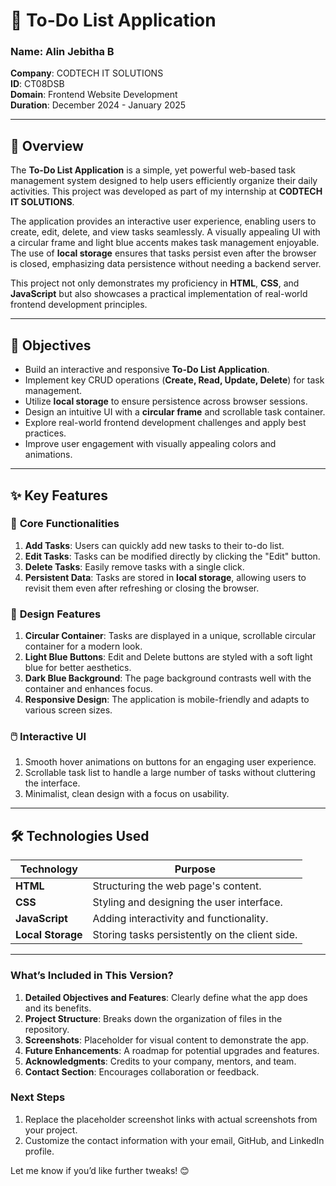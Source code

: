 # 🌟 To-Do List Application  

### **Name**: Alin Jebitha B  
**Company**: CODTECH IT SOLUTIONS  
**ID**: CT08DSB  
**Domain**: Frontend Website Development  
**Duration**: December 2024 - January 2025  

---

## 📖 Overview  

The **To-Do List Application** is a simple, yet powerful web-based task management system designed to help users efficiently organize their daily activities. This project was developed as part of my internship at **CODTECH IT SOLUTIONS**.  

The application provides an interactive user experience, enabling users to create, edit, delete, and view tasks seamlessly. A visually appealing UI with a circular frame and light blue accents makes task management enjoyable. The use of **local storage** ensures that tasks persist even after the browser is closed, emphasizing data persistence without needing a backend server.

This project not only demonstrates my proficiency in **HTML**, **CSS**, and **JavaScript** but also showcases a practical implementation of real-world frontend development principles.

---

## 🎯 Objectives  

- Build an interactive and responsive **To-Do List Application**.  
- Implement key CRUD operations (**Create, Read, Update, Delete**) for task management.  
- Utilize **local storage** to ensure persistence across browser sessions.  
- Design an intuitive UI with a **circular frame** and scrollable task container.  
- Explore real-world frontend development challenges and apply best practices.  
- Improve user engagement with visually appealing colors and animations.  

---

## ✨ Key Features  

### 🚀 **Core Functionalities**  
1. **Add Tasks**: Users can quickly add new tasks to their to-do list.  
2. **Edit Tasks**: Tasks can be modified directly by clicking the "Edit" button.  
3. **Delete Tasks**: Easily remove tasks with a single click.  
4. **Persistent Data**: Tasks are stored in **local storage**, allowing users to revisit them even after refreshing or closing the browser.  

### 🎨 **Design Features**  
1. **Circular Container**: Tasks are displayed in a unique, scrollable circular container for a modern look.  
2. **Light Blue Buttons**: Edit and Delete buttons are styled with a soft light blue for better aesthetics.  
3. **Dark Blue Background**: The page background contrasts well with the container and enhances focus.  
4. **Responsive Design**: The application is mobile-friendly and adapts to various screen sizes.  

### 🖱️ **Interactive UI**  
1. Smooth hover animations on buttons for an engaging user experience.  
2. Scrollable task list to handle a large number of tasks without cluttering the interface.  
3. Minimalist, clean design with a focus on usability.  

---

## 🛠️ Technologies Used  

| Technology        | Purpose                                      |  
|--------------------|----------------------------------------------|  
| **HTML**          | Structuring the web page's content.          |  
| **CSS**           | Styling and designing the user interface.    |  
| **JavaScript**    | Adding interactivity and functionality.      |  
| **Local Storage** | Storing tasks persistently on the client side.|  


---

### **What’s Included in This Version?**  

1. **Detailed Objectives and Features**: Clearly define what the app does and its benefits.  
2. **Project Structure**: Breaks down the organization of files in the repository.  
3. **Screenshots**: Placeholder for visual content to demonstrate the app.  
4. **Future Enhancements**: A roadmap for potential upgrades and features.  
5. **Acknowledgments**: Credits to your company, mentors, and team.  
6. **Contact Section**: Encourages collaboration or feedback.  

### Next Steps  
1. Replace the placeholder screenshot links with actual screenshots from your project.  
2. Customize the contact information with your email, GitHub, and LinkedIn profile.  

Let me know if you’d like further tweaks! 😊

